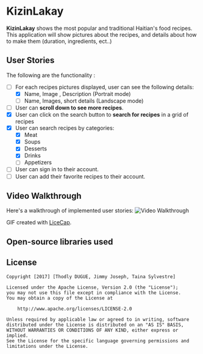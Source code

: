 # KizinLakay
**KizinLakay** shows the most popular and traditional Haitian's food recipes. This application will show pictures about the recipes, and details about how to make them (duration, ingredients, ect..)

## User Stories

The following are the functionality :

* [ ] For each recipes pictures displayed, user can see the following details:
  * [X] Name, Image , Description  (Portrait mode)
  * [ ] Name, Images, short details (Landscape mode)
* [ ] User can **scroll down to see more recipes**. 
* [X] User can click on the search button to **search for recipes** in a grid of recipes
* [X] User can search recipes by categories:
  * [X] Meat
  * [X] Soups
  * [X] Desserts
  * [X] Drinks
  * [ ] Appetizers
* [ ] User can sign in to their account.  
* [ ] User can add their favorite recipes to their account.
  
 ## Video Walkthrough

Here's a walkthrough of implemented user stories:
<img src='http://i.imgur.com/WMA66Up.gif' title='Video Walkthrough' width='' alt='Video Walkthrough' />

GIF created with [LiceCap](http://www.cockos.com/licecap/).

## Open-source libraries used 
## License

    Copyright [2017] [Thodly DUGUE, Jimmy Joseph, Taina Sylvestre]

    Licensed under the Apache License, Version 2.0 (the "License");
    you may not use this file except in compliance with the License.
    You may obtain a copy of the License at

        http://www.apache.org/licenses/LICENSE-2.0

    Unless required by applicable law or agreed to in writing, software
    distributed under the License is distributed on an "AS IS" BASIS,
    WITHOUT WARRANTIES OR CONDITIONS OF ANY KIND, either express or implied.
    See the License for the specific language governing permissions and
    limitations under the License.
